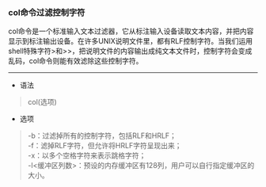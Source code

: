 ### col命令过滤控制字符 ###
col命令是一个标准输入文本过滤器，它从标注输入设备读取文本内容，并把内容显示到标注输出设备。在许多UNIX说明文件里，都有RLF控制字符。当我们运用shell特殊字符\>和\>\>，把说明文件的内容输出成纯文本文件时，控制字符会变成乱码，col命令则能有效滤除这些控制字符。

-------------------------------------------------------------------------------
* 语法
> col(选项)

* 选项
> -b：过滤掉所有的控制字符，包括RLF和HRLF；  
> -f：滤掉RLF字符，但允许将HRLF字符呈现出来；   
> -x：以多个空格字符来表示跳格字符；  
> -l<缓冲区列数>：预设的内存缓冲区有128列，用户可以自行指定缓冲区的大小。  
